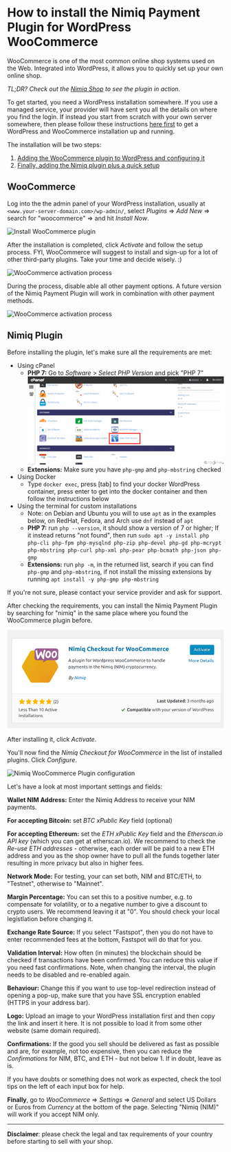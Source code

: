 # How to install the Nimiq Payment Plugin for WordPress WooCommerce

WooCommerce is one of the most common online shop systems used on the Web.
Integrated into WordPress, it allows you to quickly set up your own online shop.

_TL;DR? Check out the [Nimiq Shop](https://shop.nimiq.com/) to see the plugin in action._

To get started, you need a WordPress installation somewhere.
If you use a managed service, your provider will have sent you all the details on where you find the login.
If instead you start from scratch with your own server somewhere, then please follow these instructions
[here first](wordpress-woocommerce-installation) to get a WordPress and WooCommerce installation up and running.

The installation will be two steps:

1. [Adding the WooCommerce plugin to WordPress and configuring it](#woocommerce)
1. [Finally, adding the Nimiq plugin plus a quick setup](#nimiq-plugin)

## WooCommerce

Log into the the admin panel of your WordPress installation, usually at `<www.your-server-domain.com>/wp-admin/`,
select _Plugins_ ⇒ _Add New_ ⇒ search for "woocommerce" ⇒ and hit _Install Now_.

![Install WooCommerce plugin](resources/woocommerce-plugin.png)

After the installation is completed, click _Activate_ and follow the setup process.
FYI, WooCommerce will suggest to install and sign-up for a lot of other third-party plugins.
Take your time and decide wisely. :)

![WooCommerce activation process](resources/woocommerce-activation.png)

During the process, disable able all other payment options.
A future version of the Nimiq Payment Plugin will work in combination with other payment methods.

![WooCommerce activation process](resources/woocommerce-activation-payments.png)

## Nimiq Plugin

Before installing the plugin, let's make sure all the requirements are met:

* Using cPanel
  * **PHP 7:** Go to *Software* > *Select PHP Version* and pick "PHP 7"
  ![Select PHP Version](resources/woocommerce-cpanel-php-version.png)
  * **Extensions:** Make sure you have `php-gmp` and `php-mbstring` checked
* Using Docker
  * Type `docker exec`, press [tab] to find your docker WordPress container, press enter to get into the docker container and then follow the instructions below
* Using the terminal for custom installations
  * Note: on Debian and Ubuntu you will to use `apt` as in the examples below, on RedHat, Fedora, and Arch use `dnf` instead of `apt`
  * **PHP 7:** run `php --version`, it should show a version of 7 or higher; If it instead returns "not found", then run `sudo apt -y install php  php-cli php-fpm php-mysqlnd php-zip php-devel php-gd php-mcrypt php-mbstring php-curl php-xml php-pear php-bcmath php-json php-gmp`
  * **Extensions:** run `php -m`, in the returned list, search if you can find `php-gmp` and `php-mbstring`, if not install the   missing extensions by running `apt install -y php-gmp php-mbstring`

If you're not sure, please contact your service provider and ask for support.

After checking the requirements, you can install the Nimiq Payment Plugin by searching for "nimiq" in the same place where you found the WooCommerce plugin before.

![Nimiq WooCommerce Plugin](resources/woocommerce-nimiq-plugin.png)

After installing it, click _Activate_.

You'll now find the _Nimiq Checkout for WooCommerce_ in the list of installed plugins.
Click _Configure_.

![Nimiq WooCommerce Plugin configuration](resources/woocommerce-configuration.png)

Let's have a look at most important settings and fields:

**Wallet NIM Address:** Enter the Nimiq Address to receive your NIM payments.

**For accepting Bitcoin:** set _BTC xPublic Key_ field (optional)

**For accepting Ethereum:** set the _ETH xPublic Key_ field and the _Etherscan.io API key_ (which you can get at etherscan.io).
We recommend to check the _Re-use ETH addresses_ - otherwise, each order will be paid to a new ETH address and you as the shop owner have to pull all the funds together later resulting in more privacy but also in higher fees.

**Network Mode:** For testing, your can set both, NIM and BTC/ETH, to "Testnet", otherwise to "Mainnet".

**Margin Percentage:** You can set this to a positive number, e.g. to compensate for volatility, or to a negative number to give a discount to crypto users. We recommend leaving it at "0". You should check your local legistlation before changing it.

**Exchange Rate Source:** If you select "Fastspot", then you do not have to enter recommended fees at the bottom, Fastspot will do that for you.

**Validation Interval:** How often (in minutes) the blockchain should be checked if transactions have been confirmed. You can reduce this value if you need fast confirmations. Note, when changing the interval, the plugin needs to be disabled and re-enabled again.

**Behaviour:** Change this if you want to use top-level redirection instead of opening a pop-up, make sure that you have SSL encryption enabled (HTTPS in your address bar).

**Logo:** Upload an image to your WordPress installation first and then copy the link and insert it here. It is not possible to load it from some other website (same domain required).

**Confirmations:** If the good you sell should be delivered as fast as possible and are, for example, not too expensive, then you can reduce the _Confirmations_ for NIM, BTC, and ETH - but not below 1. If in doubt, leave as is.

If you have doubts or something does not work as expected, check the tool tips on the left of each input box for help.

**Finally**, go to _WooCommerce_ ⇒ _Settings_ ⇒ _General_ and select US Dollars or Euros from _Currency_ at the bottom of the page. Selecting "Nimiq (NIM)" will work if you accept NIM only.

---

**Disclaimer**: please check the legal and tax requirements of your country before starting to sell with your shop.
